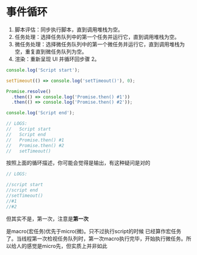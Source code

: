 # 事件循环

1. 脚本评估：同步执行脚本，直到调用堆栈为空。
2. 任务处理：选择任务队列中的第一个任务并运行它，直到调用堆栈为空。
3. 微任务处理：选择微任务队列中的第一个微任务并运行它，直到调用堆栈为空，重复直到微任务队列为空。
4. 渲染：重新呈现 UI 并循环回步骤 2。

```javascript
console.log('Script start');

setTimeout(() => console.log('setTimeout()'), 0);

Promise.resolve()
  .then(() => console.log('Promise.then() #1'))
  .then(() => console.log('Promise.then() #2'));

console.log('Script end');

// LOGS:
//   Script start
//   Script end
//   Promise.then() #1
//   Promise.then() #2
//   setTimeout()
```

按照上面的循环描述，你可能会觉得是输出，有这种疑问是对的

```javascript
// LOGS:

//script start
//script end
//setTimeout()
//#1
//#2
```

但其实不是，第一次，注意是**第一次**

是macro(宏任务)优先于micro(微)。只不过执行script的时候 已经算作宏任务了。当线程第一次检视任务队列时，第一次macro执行完毕，开始执行微任务。所以给人的感觉是micro先，但实质上并非如此